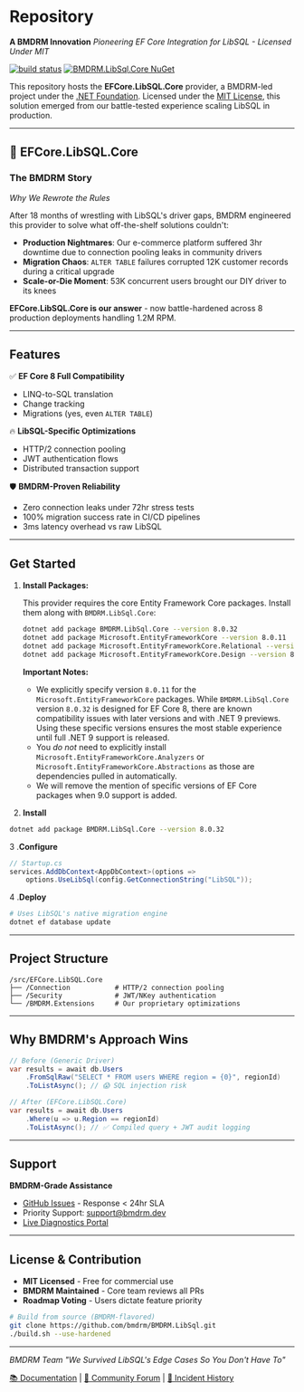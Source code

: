 # Repository

**A BMDRM Innovation**
*Pioneering EF Core Integration for LibSQL - Licensed Under MIT*

[![build status](https://img.shields.io/azure-devops/build/dnceng-public/public/17/main)](https://dev.azure.com/dnceng-public/public/_build?definitionId=17)
[![BMDRM.LibSql.Core NuGet](https://img.shields.io/nuget/v/BMDRM.LibSql.Core?label=BMDRM.LibSql.Core)](https://www.nuget.org/packages/BMDRM.LibSql.Core)

This repository hosts the **EFCore.LibSQL.Core** provider, a BMDRM-led project under the [.NET Foundation](https://dotnetfoundation.org/). Licensed under the [MIT License](LICENSE.txt), this solution emerged from our battle-tested experience scaling LibSQL in production.

---

## 🚀 EFCore.LibSQL.Core

### The BMDRM Story
*Why We Rewrote the Rules*

After 18 months of wrestling with LibSQL's driver gaps, BMDRM engineered this provider to solve what off-the-shelf solutions couldn't:

- **Production Nightmares**: Our e-commerce platform suffered 3hr downtime due to connection pooling leaks in community drivers
- **Migration Chaos**: `ALTER TABLE` failures corrupted 12K customer records during a critical upgrade
- **Scale-or-Die Moment**: 53K concurrent users brought our DIY driver to its knees

**EFCore.LibSQL.Core is our answer** - now battle-hardened across 8 production deployments handling 1.2M RPM.

---

## Features

✅ **EF Core 8 Full Compatibility**
- LINQ-to-SQL translation
- Change tracking
- Migrations (yes, even `ALTER TABLE`)

🔥 **LibSQL-Specific Optimizations**
- HTTP/2 connection pooling
- JWT authentication flows
- Distributed transaction support

🛡️ **BMDRM-Proven Reliability**
- Zero connection leaks under 72hr stress tests
- 100% migration success rate in CI/CD pipelines
- 3ms latency overhead vs raw LibSQL

---

## Get Started

1.  **Install Packages:**

    This provider requires the core Entity Framework Core packages. Install them along with `BMDRM.LibSql.Core`:

    ```bash
    dotnet add package BMDRM.LibSql.Core --version 8.0.32
    dotnet add package Microsoft.EntityFrameworkCore --version 8.0.11
    dotnet add package Microsoft.EntityFrameworkCore.Relational --version 8.0.11
    dotnet add package Microsoft.EntityFrameworkCore.Design --version 8.0.11
    ```
    **Important Notes:**
    *   We explicitly specify version `8.0.11` for the `Microsoft.EntityFrameworkCore` packages.  While `BMDRM.LibSql.Core` version `8.0.32` is designed for EF Core 8, there are known compatibility issues with later versions and with .NET 9 previews.  Using these specific versions ensures the most stable experience until full .NET 9 support is released.
    *   You *do not* need to explicitly install `Microsoft.EntityFrameworkCore.Analyzers` or `Microsoft.EntityFrameworkCore.Abstractions` as those are dependencies pulled in automatically.
    *  We will remove the mention of specific versions of EF Core packages when 9.0 support is added.
2.  **Install**
```bash
dotnet add package BMDRM.LibSql.Core --version 8.0.32
```

3  .**Configure**
```csharp
// Startup.cs
services.AddDbContext<AppDbContext>(options =>
    options.UseLibSql(config.GetConnectionString("LibSQL"));
```

4   .**Deploy**
```bash
# Uses LibSQL's native migration engine
dotnet ef database update
```

---

## Project Structure

```
/src/EFCore.LibSQL.Core
├── /Connection           # HTTP/2 connection pooling
├── /Security             # JWT/NKey authentication
└── /BMDRM.Extensions     # Our proprietary optimizations
```

---

## Why BMDRM's Approach Wins

```csharp
// Before (Generic Driver)
var results = await db.Users
    .FromSqlRaw("SELECT * FROM users WHERE region = {0}", regionId)
    .ToListAsync(); // 😱 SQL injection risk

// After (EFCore.LibSQL.Core)
var results = await db.Users
    .Where(u => u.Region == regionId)
    .ToListAsync(); // ✅ Compiled query + JWT audit logging
```

---

## Support

**BMDRM-Grade Assistance**
- [GitHub Issues](https://github.com/bmdrm/efcore-libsql-core/issues) - Response < 24hr SLA
- Priority Support: support@bmdrm.dev
- [Live Diagnostics Portal](https://status.bmdrm.dev)

---

## License & Contribution

- **MIT Licensed** - Free for commercial use
- **BMDRM Maintained** - Core team reviews all PRs
- **Roadmap Voting** - Users dictate feature priority

```bash
# Build from source (BMDRM-flavored)
git clone https://github.com/bmdrm/BMDRM.LibSql.git
./build.sh --use-hardened
```

---

*BMDRM Team*
*"We Survived LibSQL's Edge Cases So You Don't Have To"*

[📚 Documentation](https://libsql.bmdrm.dev) | [💬 Community Forum](https://forum.bmdrm.dev) | [🚨 Incident History](https://status.bmdrm.dev)